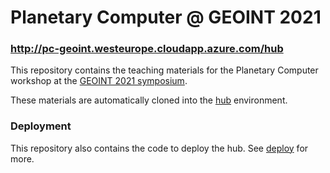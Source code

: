 # Planetary Computer @ GEOINT 2021

### http://pc-geoint.westeurope.cloudapp.azure.com/hub

This repository contains the teaching materials for the Planetary Computer workshop at the [GEOINT 2021 symposium][geoint].

These materials are automatically cloned into the [hub][hub] environment.

### Deployment

This repository also contains the code to deploy the hub. See [deploy](deploy/README.md) for more.

[geoint]: https://usgif.org/event/geoint-2021-symposium/
[hub]: http://pc-geoint.westeurope.cloudapp.azure.com/hub

